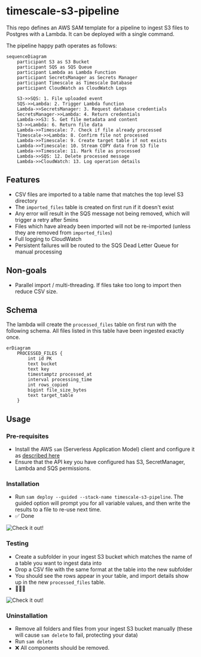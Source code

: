 # timescale-s3-pipeline
This repo defines an AWS SAM template for a pipeline to ingest S3 files to Postgres with a Lambda. It can be deployed with a single command.

The pipeline happy path operates as follows:

```mermaid
sequenceDiagram
    participant S3 as S3 Bucket
    participant SQS as SQS Queue
    participant Lambda as Lambda Function
    participant SecretsManager as Secrets Manager
    participant Timescale as Timescale Database
    participant CloudWatch as CloudWatch Logs

    S3->>SQS: 1. File uploaded event
    SQS->>Lambda: 2. Trigger Lambda function
    Lambda->>SecretsManager: 3. Request database credentials
    SecretsManager->>Lambda: 4. Return credentials
    Lambda->>S3: 5. Get file metadata and content
    S3->>Lambda: 6. Return file data
    Lambda->>Timescale: 7. Check if file already processed
    Timescale->>Lambda: 8. Confirm file not processed
    Lambda->>Timescale: 9. Create target table if not exists
    Lambda->>Timescale: 10. Stream COPY data from S3 file
    Lambda->>Timescale: 11. Mark file as processed
    Lambda->>SQS: 12. Delete processed message
    Lambda->>CloudWatch: 13. Log operation details
```
## Features
- CSV files are imported to a table name that matches the top level S3 directory
- The `imported_files` table is created on first run if it doesn't exist
- Any error will result in the SQS message not being removed, which will trigger a retry after 5mins
- Files which have already been imported will not be re-imported (unless they are removed from `imported_files`)
- Full logging to CloudWatch
- Persistent failures will be routed to the SQS Dead Letter Queue for manual processing
  
## Non-goals
- Parallel import / multi-threading. If files take too long to import then reduce CSV size.

## Schema

The lambda will create the `processed_files` table on first run with the following schema. All files listed in this table have been ingested exactly once.

```mermaid
erDiagram
    PROCESSED_FILES {
        int id PK
        text bucket
        text key
        timestamptz processed_at
        interval processing_time
        int rows_copied
        bigint file_size_bytes
        text target_table
    }
```

## Usage
### Pre-requisites
- Install the AWS `sam` (Serverless Application Model) client and configure it as [described here](https://docs.aws.amazon.com/serverless-application-model/latest/developerguide/install-sam-cli.html)
- Ensure that the API key you have configured has S3, SecretManager, Lambda and SQS permissions.

### Installation
- Run `sam deploy --guided --stack-name timescale-s3-pipeline`. The guided option will prompt you for all variable values, and then write the results to a file to re-use next time.
- ✅ Done

![Check it out!](https://i.imgur.com/GSZRjSq.gif)

### Testing
- Create a subfolder in your ingest S3 bucket which matches the name of a table you want to ingest data into
- Drop a CSV file with the same format at the table into the new subfolder
- You should see the rows appear in your table, and import details show up in the new `processed_files` table.
- 🚀🚀🚀

![Check it out!](https://i.imgur.com/mFfrouF.gif)

### Uninstallation
- Remove all folders and files from your ingest S3 bucket manually (these will cause `sam delete` to fail, protecting your data)
- Run `sam delete`
- ❌ All components should be removed.



